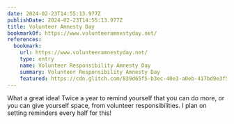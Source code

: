 ```yaml
---
date: 2024-02-23T14:55:13.977Z
publishDate: 2024-02-23T14:55:13.977Z
title: Volunteer Amnesty Day
bookmarkOf: https://www.volunteeramnestyday.net/
references:
  bookmark:
    url: https://www.volunteeramnestyday.net/
    type: entry
    name: Volunteer Responsibility Amnesty Day
    summary: Volunteer Responsibility Amnesty Day
    featured: https://cdn.glitch.com/839d65f5-b3ec-40e3-a0eb-417bd9e3f510/twitter-card-logo.png?v=1624068976964
---
```


What a great idea! Twice a year to remind yourself that you can do more, or you can give yourself space, from volunteer responsibilities. I plan on setting reminders every half for this!
